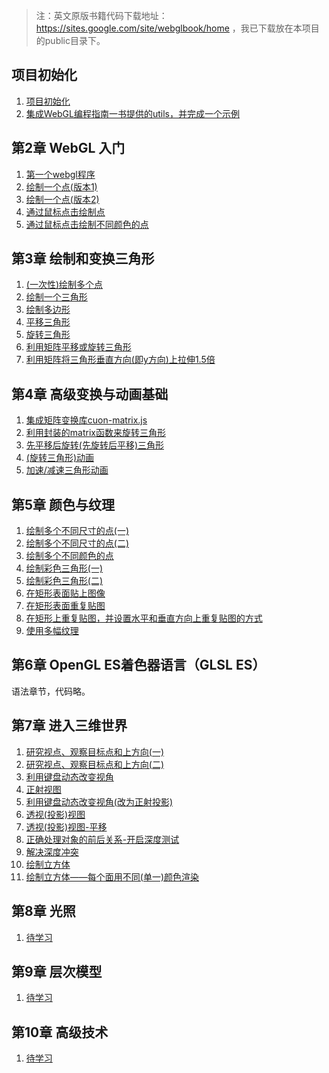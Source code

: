 > 注：英文原版书籍代码下载地址：https://sites.google.com/site/webglbook/home ，我已下载放在本项目的public目录下。

##  项目初始化

1. [项目初始化](https://github.com/gisnotes/vite-vue3-webgl/commit/02f91301332b8fdc5791c5015798134968841fb7)
2. [集成WebGL编程指南一书提供的utils，并完成一个示例](https://github.com/gisnotes/vite-vue3-webgl/commit/1390a16c6a7c4d9c881aea643a617b821527418d)

## 第2章 WebGL 入门

1. [第一个webgl程序](https://github.com/gisnotes/vite-vue3-webgl/blob/main/src/views/chapter02/HelloCanvas.vue)
2. [绘制一个点(版本1)](https://github.com/gisnotes/vite-vue3-webgl/blob/main/src/views/chapter02/HelloPoint1.vue)
3. [绘制一个点(版本2)](https://github.com/gisnotes/vite-vue3-webgl/blob/main/src/views/chapter02/HelloPoint2.vue)
4. [通过鼠标点击绘制点](https://github.com/gisnotes/vite-vue3-webgl/blob/main/src/views/chapter02/ClickedPoints.vue)
5. [通过鼠标点击绘制不同颜色的点](https://github.com/gisnotes/vite-vue3-webgl/blob/main/src/views/chapter02/ColoredPoints.vue)

## 第3章 绘制和变换三角形

1. [(一次性)绘制多个点](https://github.com/gisnotes/vite-vue3-webgl/blob/main/src/views/chapter03/MultiPoint.vue)
2. [绘制一个三角形](https://github.com/gisnotes/vite-vue3-webgl/blob/main/src/views/chapter03/HelloTriangle.vue)
3. [绘制多边形](https://github.com/gisnotes/vite-vue3-webgl/blob/main/src/views/chapter03/HelloQuad.vue)
4. [平移三角形](https://github.com/gisnotes/vite-vue3-webgl/blob/main/src/views/chapter03/TranslateTriangle.vue)
5. [旋转三角形](https://github.com/gisnotes/vite-vue3-webgl/blob/main/src/views/chapter03/RotatedTriangle.vue)
6. [利用矩阵平移或旋转三角形](https://github.com/gisnotes/vite-vue3-webgl/blob/main/src/views/chapter03/TranslateRotatedTriangleMatrix.vue)
7. [利用矩阵将三角形垂直方向(即y方向)上拉伸1.5倍](https://github.com/gisnotes/vite-vue3-webgl/blob/main/src/views/chapter03/ScaledTriangleMatrix.vue)

## 第4章 高级变换与动画基础

1. [集成矩阵变换库cuon-matrix.js](https://github.com/gisnotes/vite-vue3-webgl/commit/da027fbeb019a5e17c593b32ca649b5b71ef8952)
2. [利用封装的matrix函数来旋转三角形](https://github.com/gisnotes/vite-vue3-webgl/blob/main/src/views/chapter04/RotatedTriangle_Matrix4.vue)
3. [先平移后旋转(先旋转后平移)三角形](https://github.com/gisnotes/vite-vue3-webgl/blob/main/src/views/chapter04/RotatedTranslatedTriangle.vue)
4. [(旋转三角形)动画](https://github.com/gisnotes/vite-vue3-webgl/blob/main/src/views/chapter04/RotatingTriangle.vue)
4. [加速/减速三角形动画](https://github.com/gisnotes/vite-vue3-webgl/blob/main/src/views/chapter04/RotatingTriangle_withButtons.vue)

## 第5章 颜色与纹理

1. [绘制多个不同尺寸的点(一)](https://github.com/gisnotes/vite-vue3-webgl/blob/main/src/views/chapter05/MultiAttributeSize.vue)
2. [绘制多个不同尺寸的点(二)](https://github.com/gisnotes/vite-vue3-webgl/blob/main/src/views/chapter05/MultiAttributeSize_Interleaved.vue)
3. [绘制多个不同颜色的点](https://github.com/gisnotes/vite-vue3-webgl/blob/main/src/views/chapter05/MultiAttributeColor.vue)
4. [绘制彩色三角形(一)](https://github.com/gisnotes/vite-vue3-webgl/blob/main/src/views/chapter05/ColoredTriangle.vue)
5. [绘制彩色三角形(二)](https://github.com/gisnotes/vite-vue3-webgl/blob/main/src/views/chapter05/HelloTriangle_FragCoord.vue)
6. [在矩形表面贴上图像](https://github.com/gisnotes/vite-vue3-webgl/blob/main/src/views/chapter05/TexturedQuad.vue)
7. [在矩形表面重复贴图](https://github.com/gisnotes/vite-vue3-webgl/blob/main/src/views/chapter05/TexturedQuad_Repeat.vue)
8. [在矩形上重复贴图，并设置水平和垂直方向上重复贴图的方式](https://github.com/gisnotes/vite-vue3-webgl/blob/main/src/views/chapter05/TexturedQuad_Clamp_Mirror.vue)
9. [使用多幅纹理](https://github.com/gisnotes/vite-vue3-webgl/blob/main/src/views/chapter05/MultiTexture.vue)

## 第6章 OpenGL ES着色器语言（GLSL ES）
语法章节，代码略。

## 第7章 进入三维世界

1. [研究视点、观察目标点和上方向(一)](https://github.com/gisnotes/vite-vue3-webgl/blob/main/src/views/chapter07/LookAtTriangles.vue)
2. [研究视点、观察目标点和上方向(二)](https://github.com/gisnotes/vite-vue3-webgl/blob/main/src/views/chapter07/LookAtRotatedTriangles.vue)
3. [利用键盘动态改变视角](https://github.com/gisnotes/vite-vue3-webgl/blob/main/src/views/chapter07/LookAtTrianglesWithKeys.vue)
4. [正射视图](https://github.com/gisnotes/vite-vue3-webgl/blob/main/src/views/chapter07/OrthoView.vue)
5. [利用键盘动态改变视角(改为正射投影)](https://github.com/gisnotes/vite-vue3-webgl/blob/main/src/views/chapter07/LookAtTrianglesWithKeys_ViewVolume.vue)
6. [透视(投影)视图](https://github.com/gisnotes/vite-vue3-webgl/blob/main/src/views/chapter07/PerspectiveView.vue)
7. [透视(投影)视图-平移](https://github.com/gisnotes/vite-vue3-webgl/blob/main/src/views/chapter07/PerspectiveView_mvp.vue)
8. [正确处理对象的前后关系-开启深度测试](https://github.com/gisnotes/vite-vue3-webgl/blob/main/src/views/chapter07/DepthBuffer.vue)
9. [解决深度冲突](https://github.com/gisnotes/vite-vue3-webgl/blob/main/src/views/chapter07/ZFighting.vue)
10. [绘制立方体](https://github.com/gisnotes/vite-vue3-webgl/blob/main/src/views/chapter07/HelloCube.vue)
11. [绘制立方体——每个面用不同(单一)颜色渲染](https://github.com/gisnotes/vite-vue3-webgl/blob/main/src/views/chapter07/ColoredCube.vue)

## 第8章 光照

1. [待学习]()

## 第9章 层次模型

1. [待学习]()

## 第10章 高级技术

1. [待学习]()
